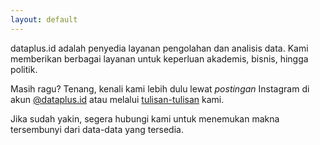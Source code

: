 ```yaml
---
layout: default
---
```


<div class="lead pretty-links">
dataplus.id adalah penyedia layanan pengolahan dan analisis data. Kami memberikan berbagai layanan untuk keperluan akademis, bisnis, hingga politik. 
  
Masih ragu? Tenang, kenali kami lebih dulu lewat _postingan_ Instagram di akun [@dataplus.id](https://instagram.com/dataplus.id) atau melalui [tulisan-tulisan](https://dataplus.id/articles/) kami. 
  
Jika sudah yakin, segera hubungi kami untuk menemukan makna tersembunyi dari data-data yang tersedia.
</div>
